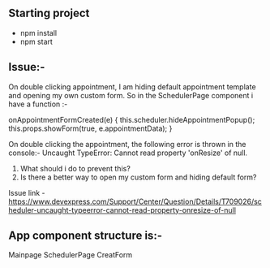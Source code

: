 ## Starting project
- npm install
- npm start



## Issue:-
On double clicking appointment, I am hiding default appointment template and opening my own custom form.
So in the SchedulerPage component i have a function :-

onAppointmentFormCreated(e) {
        this.scheduler.hideAppointmentPopup();
        this.props.showForm(true, e.appointmentData); 
}

On double clicking the appointment, the following error is thrown in the console:- Uncaught TypeError: Cannot read property 'onResize' of null.
1. What should i do to prevent this?
2. Is there a better way to open my custom form and hiding default form?

Issue link - https://www.devexpress.com/Support/Center/Question/Details/T709026/scheduler-uncaught-typeerror-cannot-read-property-onresize-of-null



## App component structure is:-
Mainpage
  SchedulerPage
  CreatForm